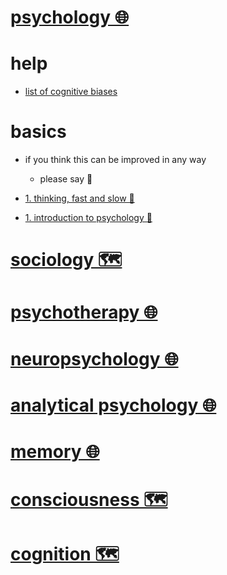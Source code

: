 # [psychology 🌐](http://www.wikiwand.com/en/Psychology)


# help


- [list of cognitive biases](http://rationalwiki.org/wiki/List_of_cognitive_biases)


# basics

- if you think this can be improved in any way  
	- please say 💙


- [1. thinking, fast and slow 📕](https://www.goodreads.com/book/show/11468377-thinking-fast-and-slow)

- [1. introduction to psychology 📝](https://ocw.mit.edu/courses/brain-and-cognitive-sciences/9-00-introduction-to-psychology-fall-2004/)


# [sociology 🗺️](https://my.mindnode.com/38xdymstFenYg42fspf3icKagEQ4LyyarXtgiohG)


# [psychotherapy 🌐](http://www.wikiwand.com/en/Psychotherapy)


# [neuropsychology 🌐](http://www.wikiwand.com/en/Neuropsychology)


# [analytical psychology 🌐](http://www.wikiwand.com/en/Analytical_psychology)


# [memory 🌐](http://www.wikiwand.com/en/Memory)


# [consciousness 🗺️](https://my.mindnode.com/LWuYxsB4TRnH49YymTXqkJQuzpUV8MjembJ4mBMs)


# [cognition 🗺️](https://my.mindnode.com/QPRgXSbRCgrkyBSD1xsSH3NPzptQxzwg2XUm34cG)

